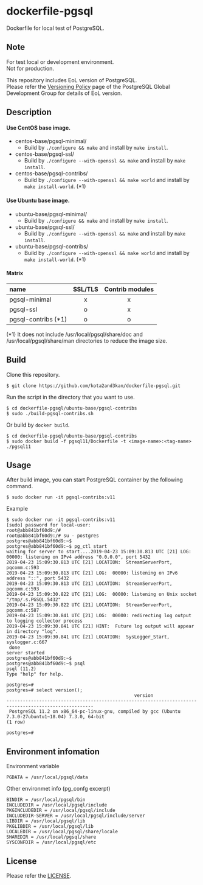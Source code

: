 # dockerfile-pgsql
Dockerfile for local test of PostgreSQL.

## Note
For test local or development environment.  
Not for production.


This repository includes EoL version of PostgreSQL.  
Please refer the [Versioning Policy](https://www.postgresql.org/support/versioning/) page of the PostgreSQL Global Development Group for details of EoL version.

## Description 

#### Use CentOS base image.
- centos-base/pgsql-minimal/
	- Build by `./configure && make` and install by `make install`.
- centos-base/pgsql-ssl/
	- Build by `./configure --with-openssl && make` and install by `make install`.
- centos-base/pgsql-contribs/
	- Build by `./configure --with-openssl && make world` and install by `make install-world`. (*1)

#### Use Ubuntu base image.
- ubuntu-base/pgsql-minimal/
	- Build by `./configure && make` and install by `make install`.
- ubuntu-base/pgsql-ssl/
	- Build by `./configure --with-openssl && make` and install by `make install`.
- ubuntu-base/pgsql-contribs/
	- Build by `./configure --with-openssl && make world` and install by `make install-world`. (*1)

#### Matrix
|name | SSL/TLS | Contrib modules |
|:---|:---:|:---:|
|pgsql-minimal |x |x |
|pgsql-ssl |o |x |
|pgsql-contribs (*1) |o |o |


(*1) It does not include /usr/local/pgsql/share/doc and /usr/local/pgsql/share/man directories to reduce the image size.

## Build

Clone this repository.
```
$ git clone https://github.com/kota2and3kan/dockerfile-pgsql.git
```

Run the script in the directory that you want to use.
```
$ cd dockerfile-pgsql/ubuntu-base/pgsql-contribs
$ sudo ./build-pgsql-contribs.sh
```

Or build by `docker build`.
```
$ cd dockerfile-pgsql/ubuntu-base/pgsql-contribs
$ sudo docker build -f pgsql11/Dockerfile -t <image-name>:<tag-name> ./pgsql11
```

## Usage
After build image, you can start PostgreSQL container by the following command.
```
$ sudo docker run -it pgsql-contribs:v11
```

Example
```
$ sudo docker run -it pgsql-contribs:v11
[sudo] password for local-user: 
root@abb841bf60d9:/# 
root@abb841bf60d9:/# su - postgres
postgres@abb841bf60d9:~$ 
postgres@abb841bf60d9:~$ pg_ctl start       
waiting for server to start....2019-04-23 15:09:30.813 UTC [21] LOG:  00000: listening on IPv4 address "0.0.0.0", port 5432
2019-04-23 15:09:30.813 UTC [21] LOCATION:  StreamServerPort, pqcomm.c:593
2019-04-23 15:09:30.813 UTC [21] LOG:  00000: listening on IPv6 address "::", port 5432
2019-04-23 15:09:30.813 UTC [21] LOCATION:  StreamServerPort, pqcomm.c:593
2019-04-23 15:09:30.822 UTC [21] LOG:  00000: listening on Unix socket "/tmp/.s.PGSQL.5432"
2019-04-23 15:09:30.822 UTC [21] LOCATION:  StreamServerPort, pqcomm.c:587
2019-04-23 15:09:30.841 UTC [21] LOG:  00000: redirecting log output to logging collector process
2019-04-23 15:09:30.841 UTC [21] HINT:  Future log output will appear in directory "log".
2019-04-23 15:09:30.841 UTC [21] LOCATION:  SysLogger_Start, syslogger.c:667
 done
server started
postgres@abb841bf60d9:~$ 
postgres@abb841bf60d9:~$ psql
psql (11.2)
Type "help" for help.

postgres=# 
postgres=# select version();
                                               version                                                
------------------------------------------------------------------------------------------------------
 PostgreSQL 11.2 on x86_64-pc-linux-gnu, compiled by gcc (Ubuntu 7.3.0-27ubuntu1~18.04) 7.3.0, 64-bit
(1 row)

postgres=# 
```

## Environment infomation
Environment variable
```
PGDATA = /usr/local/pgsql/data
```

Other environmet info (pg_confg excerpt)
```
BINDIR = /usr/local/pgsql/bin
INCLUDEDIR = /usr/local/pgsql/include
PKGINCLUDEDIR = /usr/local/pgsql/include
INCLUDEDIR-SERVER = /usr/local/pgsql/include/server
LIBDIR = /usr/local/pgsql/lib
PKGLIBDIR = /usr/local/pgsql/lib
LOCALEDIR = /usr/local/pgsql/share/locale
SHAREDIR = /usr/local/pgsql/share
SYSCONFDIR = /usr/local/pgsql/etc
```

## License
Please refer the [LICENSE](https://github.com/kota2and3kan/dockerfile-pgsql/blob/master/LICENSE).
